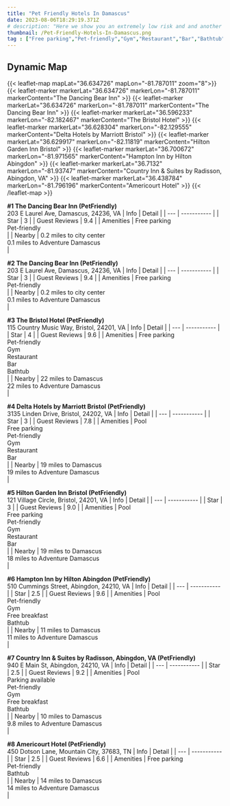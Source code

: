 ```yaml
---
title: "Pet Friendly Hotels In Damascus"
date: 2023-08-06T18:29:19.371Z
# description: "Here we show you an extremely low risk and and another medium risk approach to earn passive income "
thumbnail: /Pet-Friendly-Hotels-In-Damascus.png
tag : ["Free parking","Pet-friendly","Gym","Restaurant","Bar","Bathtub","Pool","Free breakfast","Parking available"]
---
```


## Dynamic Map
{{< leaflet-map  mapLat="36.634726" mapLon="-81.787011" zoom="8">}}
    {{< leaflet-marker markerLat="36.634726" markerLon="-81.787011" markerContent="The Dancing Bear Inn" >}}
    {{< leaflet-marker markerLat="36.634726" markerLon="-81.787011" markerContent="The Dancing Bear Inn" >}}
    {{< leaflet-marker markerLat="36.596233" markerLon="-82.182467" markerContent="The Bristol Hotel" >}}
    {{< leaflet-marker markerLat="36.628304" markerLon="-82.129555" markerContent="Delta Hotels by Marriott Bristol" >}}
    {{< leaflet-marker markerLat="36.629917" markerLon="-82.11819" markerContent="Hilton Garden Inn Bristol" >}}
    {{< leaflet-marker markerLat="36.700672" markerLon="-81.971565" markerContent="Hampton Inn by Hilton Abingdon" >}}
    {{< leaflet-marker markerLat="36.7132" markerLon="-81.93747" markerContent="Country Inn & Suites by Radisson, Abingdon, VA" >}}
    {{< leaflet-marker markerLat="36.438784" markerLon="-81.796196" markerContent="Americourt Hotel" >}}
{{< /leaflet-map >}}


**#1 The Dancing Bear Inn (PetFriendly)**<br>203 E Laurel Ave, Damascus, 24236, VA
| Info | Detail |
| --- | ----------- |
| Star | 3 |
| Guest Reviews | 9.4 |
| Amenities | Free parking<br>Pet-friendly<br> |
| Nearby | 0.2 miles to city center<br>0.1 miles to Adventure Damascus<br> |

**#2 The Dancing Bear Inn (PetFriendly)**<br>203 E Laurel Ave, Damascus, 24236, VA
| Info | Detail |
| --- | ----------- |
| Star | 3 |
| Guest Reviews | 9.4 |
| Amenities | Free parking<br>Pet-friendly<br> |
| Nearby | 0.2 miles to city center<br>0.1 miles to Adventure Damascus<br> |

**#3 The Bristol Hotel (PetFriendly)**<br>115 Country Music Way, Bristol, 24201, VA
| Info | Detail |
| --- | ----------- |
| Star | 4 |
| Guest Reviews | 9.6 |
| Amenities | Free parking<br>Pet-friendly<br>Gym<br>Restaurant<br>Bar<br>Bathtub<br> |
| Nearby | 22 miles to Damascus<br>22 miles to Adventure Damascus<br> |

**#4 Delta Hotels by Marriott Bristol (PetFriendly)**<br>3135  Linden Drive, Bristol, 24202, VA
| Info | Detail |
| --- | ----------- |
| Star | 3 |
| Guest Reviews | 7.8 |
| Amenities | Pool<br>Free parking<br>Pet-friendly<br>Gym<br>Restaurant<br>Bar<br> |
| Nearby | 19 miles to Damascus<br>19 miles to Adventure Damascus<br> |

**#5 Hilton Garden Inn Bristol (PetFriendly)**<br>121 Village Circle, Bristol, 24201, VA
| Info | Detail |
| --- | ----------- |
| Star | 3 |
| Guest Reviews | 9.0 |
| Amenities | Pool<br>Free parking<br>Pet-friendly<br>Gym<br>Restaurant<br>Bar<br> |
| Nearby | 19 miles to Damascus<br>18 miles to Adventure Damascus<br> |

**#6 Hampton Inn by Hilton Abingdon (PetFriendly)**<br>510 Cummings Street, Abingdon, 24210, VA
| Info | Detail |
| --- | ----------- |
| Star | 2.5 |
| Guest Reviews | 9.6 |
| Amenities | Pool<br>Pet-friendly<br>Gym<br>Free breakfast<br>Bathtub<br> |
| Nearby | 11 miles to Damascus<br>11 miles to Adventure Damascus<br> |

**#7 Country Inn & Suites by Radisson, Abingdon, VA (PetFriendly)**<br>940 E Main St, Abingdon, 24210, VA
| Info | Detail |
| --- | ----------- |
| Star | 2.5 |
| Guest Reviews | 9.2 |
| Amenities | Pool<br>Parking available<br>Pet-friendly<br>Gym<br>Free breakfast<br>Bathtub<br> |
| Nearby | 10 miles to Damascus<br>9.8 miles to Adventure Damascus<br> |

**#8 Americourt Hotel (PetFriendly)**<br>450 Dotson Lane, Mountain City, 37683, TN
| Info | Detail |
| --- | ----------- |
| Star | 2.5 |
| Guest Reviews | 6.6 |
| Amenities | Free parking<br>Pet-friendly<br>Bathtub<br> |
| Nearby | 14 miles to Damascus<br>14 miles to Adventure Damascus<br> |

